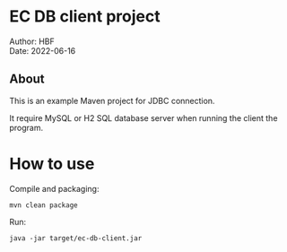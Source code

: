 # EC DB client project
Author: HBF  
Date: 2022-06-16

## About

This is an example Maven project for JDBC connection. 

It require MySQL or H2 SQL database server when running the client the program. 

# How to use

Compile and packaging:

~~~
mvn clean package
~~~

Run:

~~~
java -jar target/ec-db-client.jar
~~~